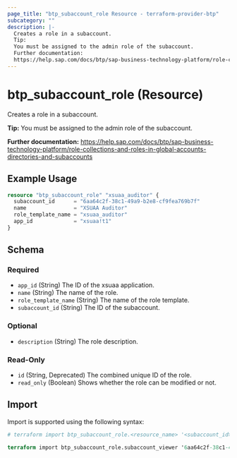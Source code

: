 ```yaml
---
page_title: "btp_subaccount_role Resource - terraform-provider-btp"
subcategory: ""
description: |-
  Creates a role in a subaccount.
  Tip:
  You must be assigned to the admin role of the subaccount.
  Further documentation:
  https://help.sap.com/docs/btp/sap-business-technology-platform/role-collections-and-roles-in-global-accounts-directories-and-subaccounts
---
```


# btp_subaccount_role (Resource)

Creates a role in a subaccount.

__Tip:__
You must be assigned to the admin role of the subaccount.

__Further documentation:__
<https://help.sap.com/docs/btp/sap-business-technology-platform/role-collections-and-roles-in-global-accounts-directories-and-subaccounts>

## Example Usage

```terraform
resource "btp_subaccount_role" "xsuaa_auditor" {
  subaccount_id      = "6aa64c2f-38c1-49a9-b2e8-cf9fea769b7f"
  name               = "XSUAA Auditor"
  role_template_name = "xsuaa_auditor"
  app_id             = "xsuaa!t1"
}
```

<!-- schema generated by tfplugindocs -->
## Schema

### Required

- `app_id` (String) The ID of the xsuaa application.
- `name` (String) The name of the role.
- `role_template_name` (String) The name of the role template.
- `subaccount_id` (String) The ID of the subaccount.

### Optional

- `description` (String) The role description.

### Read-Only

- `id` (String, Deprecated) The combined unique ID of the role.
- `read_only` (Boolean) Shows whether the role can be modified or not.

## Import

Import is supported using the following syntax:

```terraform
# terraform import btp_subaccount_role.<resource_name> '<subaccount_id>,<name>,<role_template_name>,<app_id>'

terraform import btp_subaccount_role.subaccount_viewer '6aa64c2f-38c1-49a9-b2e8-cf9fea769b7f,Subaccount Viewer,Subaccount_Viewer,cis-local!b2'
```
